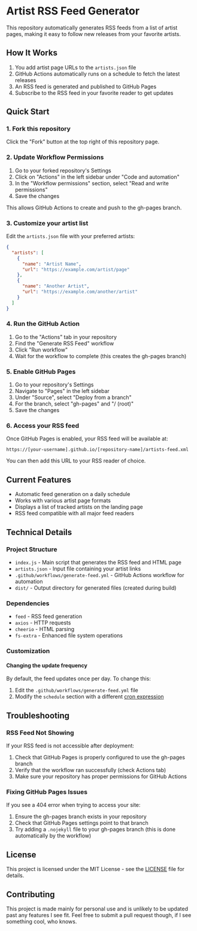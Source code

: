 # Artist RSS Feed Generator

This repository automatically generates RSS feeds from a list of artist pages, making it easy to follow new releases from your favorite artists.

## How It Works

1. You add artist page URLs to the `artists.json` file
2. GitHub Actions automatically runs on a schedule to fetch the latest releases
3. An RSS feed is generated and published to GitHub Pages
4. Subscribe to the RSS feed in your favorite reader to get updates

## Quick Start

### 1. Fork this repository

Click the "Fork" button at the top right of this repository page.

### 2. Update Workflow Permissions

1. Go to your forked repository's Settings
2. Click on "Actions" in the left sidebar under "Code and automation" 
3. In the "Workflow permissions" section, select "Read and write permissions"
4. Save the changes

This allows GitHub Actions to create and push to the gh-pages branch.

### 3. Customize your artist list

Edit the `artists.json` file with your preferred artists:

```json
{
  "artists": [
    {
      "name": "Artist Name",
      "url": "https://example.com/artist/page"
    },
    {
      "name": "Another Artist",
      "url": "https://example.com/another/artist"
    }
  ]
}
```

### 4. Run the GitHub Action

1. Go to the "Actions" tab in your repository
2. Find the "Generate RSS Feed" workflow
3. Click "Run workflow"
4. Wait for the workflow to complete (this creates the gh-pages branch)

### 5. Enable GitHub Pages

1. Go to your repository's Settings
2. Navigate to "Pages" in the left sidebar
3. Under "Source", select "Deploy from a branch"
4. For the branch, select "gh-pages" and "/ (root)"
5. Save the changes

### 6. Access your RSS feed

Once GitHub Pages is enabled, your RSS feed will be available at:

```
https://[your-username].github.io/[repository-name]/artists-feed.xml
```

You can then add this URL to your RSS reader of choice.

## Current Features

- Automatic feed generation on a daily schedule
- Works with various artist page formats
- Displays a list of tracked artists on the landing page
- RSS feed compatible with all major feed readers

## Technical Details

### Project Structure

- `index.js` - Main script that generates the RSS feed and HTML page
- `artists.json` - Input file containing your artist links
- `.github/workflows/generate-feed.yml` - GitHub Actions workflow for automation
- `dist/` - Output directory for generated files (created during build)

### Dependencies

- `feed` - RSS feed generation
- `axios` - HTTP requests
- `cheerio` - HTML parsing
- `fs-extra` - Enhanced file system operations

### Customization

#### Changing the update frequency

By default, the feed updates once per day. To change this:

1. Edit the `.github/workflows/generate-feed.yml` file
2. Modify the `schedule` section with a different [cron expression](https://docs.github.com/en/actions/reference/events-that-trigger-workflows#schedule)

## Troubleshooting

### RSS Feed Not Showing

If your RSS feed is not accessible after deployment:

1. Check that GitHub Pages is properly configured to use the gh-pages branch
2. Verify that the workflow ran successfully (check Actions tab)
3. Make sure your repository has proper permissions for GitHub Actions

### Fixing GitHub Pages Issues

If you see a 404 error when trying to access your site:

1. Ensure the gh-pages branch exists in your repository
2. Check that GitHub Pages settings point to that branch
3. Try adding a `.nojekyll` file to your gh-pages branch (this is done automatically by the workflow)

## License

This project is licensed under the MIT License - see the [LICENSE](LICENSE) file for details.

## Contributing

This project is made mainly for personal use and is unlikely to be updated past any features I see fit. Feel free to submit a pull request though, if I see something cool, who knows.